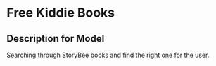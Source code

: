 # Free Kiddie Books

## Description for Model

Searching through StoryBee books and find the right one for the user.

